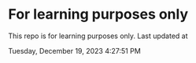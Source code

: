 # For learning purposes only
This repo is for learning purposes only.
Last updated at

Tuesday, December 19, 2023 4:27:51 PM

